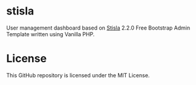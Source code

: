 # stisla 
User management dashboard based on [Stisla](https://getstisla.com/) 2.2.0 Free Bootstrap Admin Template written using Vanilla PHP.

# License
This GitHub repository is licensed under the MIT License.
